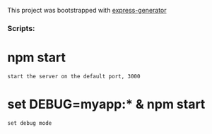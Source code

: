 This project was bootstrapped with [express-generator](https://github.com/expressjs/generator)

### Scripts:

# npm start

    start the server on the default port, 3000

# set DEBUG=myapp:\* & npm start

    set debug mode

